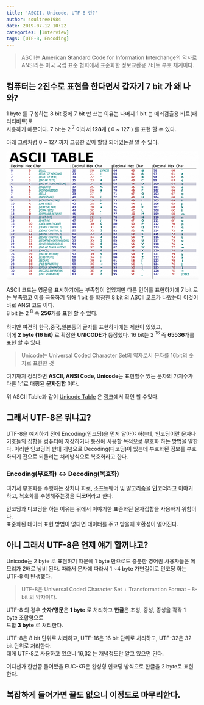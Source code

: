 ```yaml
---
title: 'ASCII, Unicode, UTF-8 란?'
author: soultree1984
date: 2019-07-12 10:22
categories: [Interview]
tags: [UTF-8, Encoding]
---
```


> ASCII는 **A**merican **S**tandard **C**ode for **I**nformation **I**nterchange의 약자로<br/>
> ANSI라는 미국 국립 표준 협회에서 표준화한 정보교환용 7비트 부호 체계이다.

## 컴퓨터는 2진수로 표현을 한다면서 갑자기 7 bit 가 왜 나와?

1 byte 를 구성하는 8 bit 중에 7 bit 만 쓰는 이유는 나머지 1 bit 는 에러검출용 비트(패리티비트)로<br/>
사용하기 때문이다. 7 bit는 2 <sup>7</sup> 이라서 **128**개 ( 0 ~ 127 ) 를 표현 할 수 있다.

아래 그림처럼 0 ~ 127 까지 고유한 값이 할당 되어있는걸 알 수 있다.

<img src="/assets/images/ascll_table.png" width->

ASCII 코드는 영문을 표시하기에는 부족함이 없었지만 다른 언어를 표현하기에
7 bit 로는 부족했고 이를 극복하기 위해 1 bit 를 확장한 8 bit 의 ASCII 코드가 나왔는데
이것이 바로 ANSI 코드 이다. <br/> 8 bit 는 2 <sup>8</sup> 즉 **256**개를 표현 할 수 있다.
<br/><br/>
하지만 여전히 한국,중국,일본등의 글자를 표현하기에는 제한이 있었고,<br/>
이에 **2 byte (16 bit)** 로 확장한 **UNICODE**가 등장했다.
16 bit는 2 <sup>16</sup> 즉 **65536**개를 표현 할 수 있다.

> Unicode는 Universal Coded Character Set의 약자로서 문자를 16bit의 숫자로 표현한 것

여기까지 정리하면 **ASCII, ANSI Code, Unicode**는 표현할수 있는 문자의 가지수가 다른
1:1로 매핑된 **문자집합** 이다.

위 ASCII Table과 같이 [Unicode Table][1] 은 [링크][1]에서 확인 할 수있다.

[1]:http://www.tamasoft.co.jp/en/general-info/unicode.html

## 그래서 UTF-8은 뭐냐고?

UTF-8을 얘기하기 전에 Encoding(인코딩)을 먼저 알아야 하는데,
인코딩이란 문자나 기호들의 집합을 컴퓨터에 저장하거나 통신에 사용할 목적으로
부호화 하는 방법을 말한다. 이러한 인코딩의 반대 개념으로 Decoding(디코딩)이 있는데
부호화된 정보를 부호화되기 전으로 되돌리는 처리방식으로 복호화라고 한다.<br/>
### Encoding(부호화)  <-> Decoding(복호화)  <br/>
여기서 부호화를 수행하는 장치나 회로, 소프트웨어 및 알고리즘을 **인코더**라고 이야기 하고, 복호화를 수행해주는것을 **디코더**라고 한다.

인코딩과 디코딩을 하는 이유는 위에서 이야기한 표준화된 문자집합을 사용하기 위함이다.<br/>
표준화된 데이터 표현 방법이 없다면 데이터를 주고 받을때 호환성이 떨어진다.

## 아니 그래서 UTF-8은 언제 얘기 할꺼냐고?

Unicode는 2 byte 로 표현하기 때문에 1 byte 만으로도 충분한 영어권 사용자들은
메모리가 2배로 낭비 된다. 따라서 문자에 따라서 1 ~4 byte 가변길이로 인코딩 하는
UTF-8 이 탄생했다.

> UTF-8은 Universal Coded Character Set + Transformation Format – 8-bit 의 약자이다.

UTF-8 의 경우 **숫자/영문**은 **1 byte** 로 처리하고
**한글**은 초성, 중성, 종성을 각각 1 byte 조합형으로<br/>도합 **3 byte** 로 처리한다.

UTF-8은 8 bit 단위로 처리하고, UTF-16은 16 bit 단위로 처리하고, UTF-32은 32 bit 단위로 처리한다.<br/>
대게 UTF-8로 사용하고 있으니 16,32 는 개념정도만 알고 있으면 된다.

어디선가 한번쯤 들어봤을 EUC-KR은 완성형 인코딩 방식으로 한글을 2 byte로 표현한다.

## 복잡하게 들어가면 끝도 없으니 이정도로 마무리한다.


